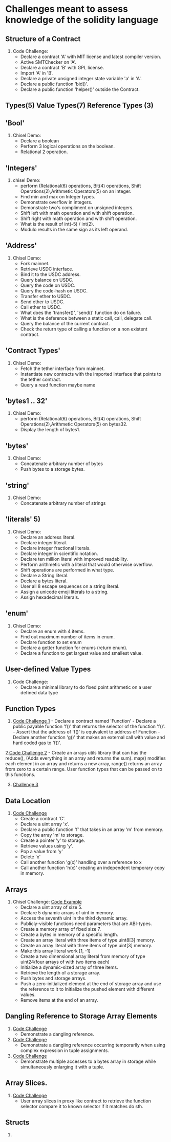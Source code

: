 # Challenges meant to assess knowledge of the solidity language

## Structure of a Contract
1. Code Challenge:
    - Declare a contract 'A' with MIT license and latest compiler version.
    - Active SMTChecker on 'A'.
    - Declare a contract 'B' with GPL license.
    - Import 'A' in 'B'.
    - Declare a private unsigned integer state variable 'a' in 'A'.
    - Declare a public function 'bid()'.
    - Declare a public function 'helper()' outside the Contract.

## Types(5) Value Types(7) Reference Types (3)
## 'Bool' 
1. Chisel Demo: 
    - Declare a boolean 
    - Perform 3 logical operations on the boolean.
    - Relational 2 operation.

## 'Integers'
1. chisel Demo:
    - perform (Relational(6) operations, Bit(4) operations, Shift Operations(2),Arithmetic Operators(5) on an integer.
    - Find min and max on Integer types.
    - Demonstrate overflow in integers.
    - Demonstrate two's compliment on unsigned integers. 
    - Shift left with math operation and with shift operation. 
    - Shift right with math operation and with shift operation. 
    - What is the result of int(-5) / int(2).
    - Modulo results in the same sign as its left operand.

## 'Address'
1. Chisel Demo:
    - Fork mainnet.
    - Retrieve USDC interface.
    - Bind it to the USDC address.
    - Query balance on USDC.
    - Query the code on USDC.
    - Query the code-hash on USDC.
    - Transfer ether to USDC. 
    - Send ether to USDC. 
    - Call ether to USDC. 
    - What does the 'transfer()', 'send()' function do on failure.
    - What is the deference between a static call, call, delegate call.
    - Query the balance of the current contract.
    - Check the return type of calling a function on a non existent contract. 

## 'Contract Types'
1. Chisel Demo:
    - Fetch the tether interface from mainnet.
    - Instantiate new contracts with the imported interface that points to the tether contract.
    - Query a read function maybe name

## 'bytes1 .. 32'
1. Chisel Demo:
    - perform (Relational(6) operations, Bit(4) operations, Shift Operations(2),Arithmetic Operators(5) on bytes32.
    - Display the length of bytes1.

## 'bytes'
1. Chisel Demo:
    - Concatenate arbitrary number of bytes 
    - Push bytes to a storage bytes. 

## 'string'
1. Chisel Demo:
    - Concatenate arbitrary number of strings

## 'literals' 5)
1. Chisel Demo:
    - Declare an address literal.
    - Declare integer literal.
    - Declare integer fractional literals.
    - Declare integer in scientific notation.
    - Declare ten million literal with improved readability. 
    - Perform arithmetic with a literal that would otherwise overflow.
    - Shift operations are performed in what type.
    - Declare a String literal.
    - Declare a bytes literal.
    - User all 8 escape sequences on a string literal.
    - Assign a unicode emoji literals to a string.
    - Assign hexadecimal literals.

## 'enum'
1. Chisel Demo:
    - Declare an enum with 4 items.
    - Find out maximum number of items in enum. 
    - Declare function to set enum 
    - Declare a getter function for enums (return enum).
    - Declare a function to get largest value and smallest value.

## User-defined Value Types
1. Code Challenge:
    - Declare a minimal library to do fixed point arithmetic on a user defined data type

## Function Types
1. [Code Challenge 1](Function.sol)
        - Declare a contract named 'Function'
        - Declare a public payable function 'f()' that returns the selector of the function 'f()'.
        - Assert that the address of 'f()' is equivalent to address of Function
        - Declare another function 'g()' that makes an external call with value and hard coded gas to 'f()'.

2.[Code Challenge 2](Pyramid.sol)
    - Create an arrays utils library that can has the reduce(), (Adds everything in an array and returns the sum). map() modifies each element in an array and returns a new array, range() returns an array from zero to a certain range. User function types that can be passed on to this functions.

3. [Challenge 3](Oracle.sol)

## Data Location
1. [Code Challenge]()
    - Create a contract 'C'.
    - Declare a uint array 'x'.
    - Declare a public function 'f' that takes in an array 'm' from memory. 
    - Copy the array 'm' to storage.
    - Create a pointer 'y' to storage. 
    - Retrieve values using 'y'.
    - Pop a value from 'y'
    - Delete 'x'
    - Call another function 'g(x)' handling over a reference to x 
    - Call another function 'h(x)' creating an independent temporary copy in memory. 

## Arrays
1. Chisel Challenge: [Code Example](ArrayContract.sol) 
    - Declare a uint array of size 5.
    - Declare 5 dynamic arrays of uint in memory.
    - Access the seventh uint in the third dynamic array.
    - Publicly-visible functions need parameters that are ABI-types. 
    - Create a memory array of fixed size 7.
    - Create a bytes in memory of a specific length.
    - Create an array literal with three items of type uint8[3] memory.
    - Create an array literal with three items of type uint[3] memory.
    - Make this array literal work [1, -1]
    - Create a two dimensional array literal from memory of type uint24(four arrays of with two items each)  
    - Initialize a dynamic-sized array of three items.
    - Retrieve the length of a storage array.
    - Push bytes and storage arrays.
    - Push a zero-initialized element at the end of storage array and use the reference to it to Initialize the pushed element with different values. 
    - Remove items at the end of an array. 

## Dangling Reference to Storage Array Elements
1. [Code Challenge](Dangling.sol)
    - Demonstrate a dangling reference.
2. [Code Challenge](DanglineTuple.sol)
    - Demonstrate a dangling reference occurring temporarily when using complex expression in tuple assignments.
2. [Code Challenge](DanglingBytes.sol)
    - Demonstrate multiple accesses to a bytes array in storage while simultaneously enlarging it with a tuple.

## Array Slices.
1. [Code Challenge](Proxy.sol)
    - User array slices in proxy like contract to retrieve the function selector compare it to known selector if it matches do sth.  

## Structs
1. 
